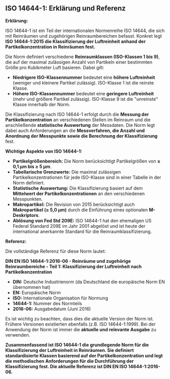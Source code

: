 ## ISO 14644-1: Erklärung und Referenz

**Erklärung:**

ISO 14644-1 ist ein Teil der internationalen Normenreihe ISO 14644, die sich mit Reinräumen und zugehörigen Reinraumbereichen befasst. Konkret legt **ISO 14644-1:2015 die Klassifizierung der Luftreinheit anhand der Partikelkonzentration in Reinräumen fest.**

Die Norm definiert verschiedene **Reinraumklassen (ISO-Klassen 1 bis 9)**, die auf der maximal zulässigen Anzahl von Partikeln einer bestimmten Größe pro Kubikmeter Luft basieren. Dabei gilt:

- **Niedrigere ISO-Klassennummer** bedeutet eine **höhere Luftreinheit** (weniger und kleinere Partikel zulässig). ISO-Klasse 1 ist die reinste Klasse.
- **Höhere ISO-Klassennummer** bedeutet eine **geringere Luftreinheit** (mehr und größere Partikel zulässig). ISO-Klasse 9 ist die "unreinste" Klasse innerhalb der Norm.

Die Klassifizierung nach ISO 14644-1 erfolgt durch die **Messung der Partikelkonzentration** an verschiedenen Stellen im Reinraum und die anschließende **statistische Auswertung** der Messdaten. Die Norm legt dabei auch Anforderungen an die **Messverfahren, die Anzahl und Anordnung der Messpunkte sowie die Berechnung der Klassifizierung** fest.

**Wichtige Aspekte von ISO 14644-1:**

- **Partikelgrößenbereich:** Die Norm berücksichtigt Partikelgrößen von **≥ 0,1 μm bis ≥ 5 μm**.
- **Tabellarische Grenzwerte:** Die maximal zulässigen Partikelkonzentrationen für jede ISO-Klasse sind in einer Tabelle in der Norm definiert.
- **Statistische Auswertung:** Die Klassifizierung basiert auf dem **Mittelwert der Partikelkonzentrationen** an den verschiedenen Messpunkten.
- **Makropartikel:** Die Revision von 2015 berücksichtigt auch **Makropartikel (≥ 5,0 μm)** durch die Einführung eines optionalen **M-Deskriptors**.
- **Ablösung von Fed Std 209E:** ISO 14644-1 hat den ehemaligen US Federal Standard 209E im Jahr 2001 abgelöst und ist heute der international anerkannte Standard für die Reinraumklassifizierung.

**Referenz:**

Die vollständige Referenz für diese Norm lautet:

**DIN EN ISO 14644-1:2016-06 - Reinräume und zugehörige Reinraumbereiche - Teil 1: Klassifizierung der Luftreinheit nach Partikelkonzentration**

- **DIN:** Deutsche Industrienorm (da Deutschland die europäische Norm EN übernommen hat)
- **EN:** Europäische Norm
- **ISO:** Internationale Organisation für Normung
- **14644-1:** Nummer des Normteils
- **2016-06:** Ausgabedatum (Juni 2016)

Es ist wichtig zu beachten, dass dies die aktuelle Version der Norm ist. Frühere Versionen existierten ebenfalls (z.B. ISO 14644-1:1999). Bei der Anwendung der Norm ist immer die **aktuelle und relevante Ausgabe** zu verwenden.

**Zusammenfassend ist ISO 14644-1 die grundlegende Norm für die Klassifizierung der Luftreinheit in Reinräumen. Sie definiert standardisierte Klassen basierend auf der Partikelkonzentration und legt die methodischen Anforderungen für die Durchführung der Klassifizierung fest. Die aktuelle Referenz ist DIN EN ISO 14644-1:2016-06.**